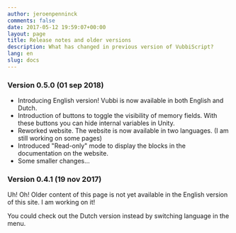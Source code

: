 ```yaml
---
author: jeroenpenninck
comments: false
date: 2017-05-12 19:59:07+00:00
layout: page
title: Release notes and older versions
description: What has changed in previous version of VubbiScript?
lang: en
slug: docs
---
```



### Version 0.5.0 (01 sep 2018)

  * Introducing English version! Vubbi is now available in both English and Dutch.
  * Introduction of buttons to toggle the visibility of memory fields. With these buttons you can hide internal variables in Unity.
  * Reworked website. The website is now available in two languages. (I am still working on some pages)
  * Introduced "Read-only" mode to display the blocks in the documentation on the website.
  * Some smaller changes...

### Version 0.4.1 (19 nov 2017)

Uh! Oh! Older content of this page is not yet available in the English version of this site. I am working on it! 

You could check out the Dutch version instead by switching language in the menu.